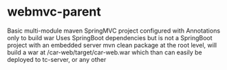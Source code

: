 # webmvc-parent
Basic multi-module maven SpringMVC project configured with Annotations only to build war 
Uses SpringBoot dependencies but is not a SpringBoot project with an embedded server
mvn clean package  at the root level, will build a war  at  <root>/car-web/target/car-web.war
which than can easily be deployed to tc-server, or any other

